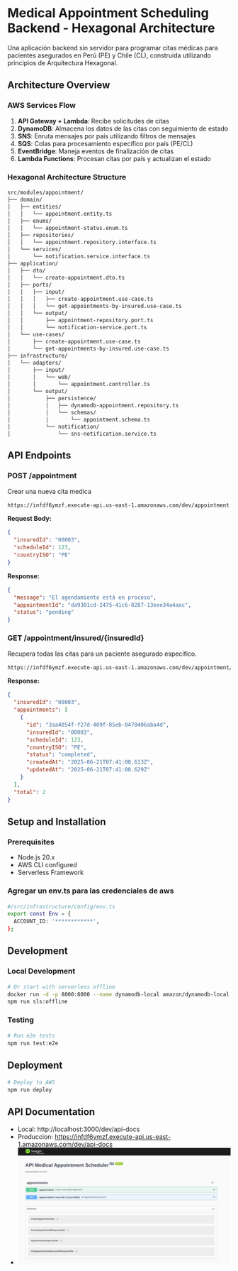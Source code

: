 # Medical Appointment Scheduling Backend - Hexagonal Architecture
Una aplicación backend sin servidor para programar citas médicas para pacientes asegurados en Perú (PE) y Chile (CL), construida utilizando principios de Arquitectura Hexagonal.
## Architecture Overview

### AWS Services Flow
1. **API Gateway + Lambda**: Recibe solicitudes de citas
2. **DynamoDB**: Almacena los datos de las citas con seguimiento de estado
3. **SNS**: Enruta mensajes por país utilizando filtros de mensajes
4. **SQS**: Colas para procesamiento específico por país (PE/CL)
5. **EventBridge**: Maneja eventos de finalización de citas
6. **Lambda Functions**: Procesan citas por país y actualizan el estado

### Hexagonal Architecture Structure

```
src/modules/appointment/
├── domain/                          
│   ├── entities/
│   │   └── appointment.entity.ts    
│   ├── enums/
│   │   └── appointment-status.enum.ts
│   ├── repositories/
│   │   └── appointment.repository.interface.ts 
│   └── services/
│       └── notification.service.interface.ts
├── application/                      
│   ├── dto/
│   │   └── create-appointment.dto.ts
│   ├── ports/
│   │   ├── input/                  
│   │   │   ├── create-appointment.use-case.ts
│   │   │   └── get-appointments-by-insured.use-case.ts
│   │   └── output/                  
│   │       ├── appointment-repository.port.ts
│   │       └── notification-service.port.ts
│   └── use-cases/                    
│       ├── create-appointment.use-case.ts
│       └── get-appointments-by-insured.use-case.ts
├── infrastructure/                   
│   └── adapters/
│       ├── input/                   
│       │   └── web/
│       │       └── appointment.controller.ts
│       └── output/                  
│           ├── persistence/
│           │   ├── dynamodb-appointment.repository.ts 
│           │   └── schemas/
│           │       └── appointment.schema.ts
│           └── notification/
│               └── sns-notification.service.ts
```

## API Endpoints

### POST /appointment
Crear una nueva cita medica

```bash
https://infdf6ymzf.execute-api.us-east-1.amazonaws.com/dev/appointment
```
**Request Body:**
```json
{
  "insuredId": "00003",
  "scheduleId": 123,
  "countryISO": "PE"
}
```

**Response:**
```json
{
  "message": "El agendamiento está en proceso",
  "appointmentId": "da9301cd-2475-41c6-8287-13eee34a4aac",
  "status": "pending"
}
```

### GET /appointment/insured/{insuredId}
Recupera todas las citas para un paciente asegurado específico.

```bash
https://infdf6ymzf.execute-api.us-east-1.amazonaws.com/dev/appointment/insured/00003
```

**Response:**
```json
{
  "insuredId": "00003",
  "appointments": [
    {
      "id": "3aa4054f-f27d-409f-85eb-0478406aba4d",
      "insuredId": "00003",
      "scheduleId": 123,
      "countryISO": "PE",
      "status": "completed",
      "createdAt": "2025-06-21T07:41:08.613Z",
      "updatedAt": "2025-06-21T07:41:08.629Z"
    }
  ],
  "total": 2
}
```

## Setup and Installation

### Prerequisites
- Node.js 20.x
- AWS CLI configured
- Serverless Framework

### Agregar un env.ts para las credenciales de aws
```bash
#/src/infrastructure/config/env.ts
export const Env = {
  ACCOUNT_ID: '************',
};
```

## Development

### Local Development

```bash
# Or start with serverless offline
docker run -d -p 8000:8000 --name dynamodb-local amazon/dynamodb-local
npm run sls:offline
```

### Testing

```bash
# Run e2e tests
npm run test:e2e
```

## Deployment

```bash
# Deploy to AWS
npm run deploy
```

## API Documentation
- Local: http://localhost:3000/dev/api-docs
- Produccion: https://infdf6ymzf.execute-api.us-east-1.amazonaws.com/dev/api-docs
- ![img.png](img.png)